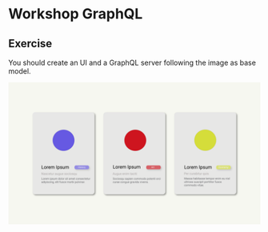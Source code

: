 # Workshop GraphQL

## Exercise

You should create an UI and a GraphQL server following the image as base model.

<p align="center">
  <img width="800" src="https://github.com/moove-it/workshop-grahpql/blob/master/exercise.png?raw=true" alt="Exercise"/>
</p>
